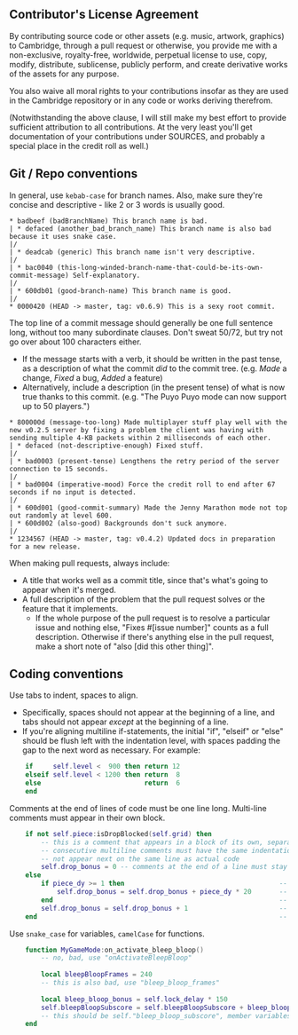 Contributor's License Agreement
-------------------------------

By contributing source code or other assets (e.g. music, artwork, graphics) to Cambridge, through a pull request or otherwise, you provide me with a non-exclusive, royalty-free, worldwide, perpetual license to use, copy, modify, distribute, sublicense, publicly perform, and create derivative works of the assets for any purpose.

You also waive all moral rights to your contributions insofar as they are used in the Cambridge repository or in any code or works deriving therefrom.

(Notwithstanding the above clause, I will still make my best effort to provide sufficient attribution to all contributions. At the very least you'll get documentation of your contributions under SOURCES, and probably a special place in the credit roll as well.)


Git / Repo conventions
----------------------

In general, use `kebab-case` for branch names. Also, make sure they're concise and descriptive - like 2 or 3 words is usually good.

```
* badbeef (badBranchName) This branch name is bad.
| * defaced (another_bad_branch_name) This branch name is also bad because it uses snake case.
|/
| * deadcab (generic) This branch name isn't very descriptive.
|/
| * bac0040 (this-long-winded-branch-name-that-could-be-its-own-commit-message) Self-explanatory.
|/
| * 600db01 (good-branch-name) This branch name is good.
|/
* 0000420 (HEAD -> master, tag: v0.6.9) This is a sexy root commit.
```

The top line of a commit message should generally be one full sentence long, without too many subordinate clauses. Don't sweat 50/72, but try not go over about 100 characters either.
* If the message starts with a verb, it should be written in the past tense, as a description of what the commit _did_ to the commit tree. (e.g. _Made_ a change, _Fixed_ a bug, _Added_ a feature)
* Alternatively, include a description (in the present tense) of what is now true thanks to this commit. (e.g. "The Puyo Puyo mode can now support up to 50 players.")

```
* 800000d (message-too-long) Made multiplayer stuff play well with the new v0.2.5 server by fixing a problem the client was having with sending multiple 4-KB packets within 2 milliseconds of each other.
| * defaced (not-descriptive-enough) Fixed stuff.
|/
| * bad0003 (present-tense) Lengthens the retry period of the server connection to 15 seconds.
|/
| * bad0004 (imperative-mood) Force the credit roll to end after 67 seconds if no input is detected.
|/
| * 600d001 (good-commit-summary) Made the Jenny Marathon mode not top out randomly at level 600.
| * 600d002 (also-good) Backgrounds don't suck anymore.
|/
* 1234567 (HEAD -> master, tag: v0.4.2) Updated docs in preparation for a new release.
```

When making pull requests, always include:

* A title that works well as a commit title, since that's what's going to appear when it's merged.
* A full description of the problem that the pull request solves or the feature that it implements.
	* If the whole purpose of the pull request is to resolve a particular issue and nothing else, "Fixes #[issue number]" counts as a full description. Otherwise if there's anything else in the pull request, make a short note of "also [did this other thing]".


Coding conventions
------------------

Use tabs to indent, spaces to align.

* Specifically, spaces should not appear at the beginning of a line, and tabs should not appear _except_ at the beginning of a line.
* If you're aligning multiline if-statements, the initial "if", "elseif" or "else" should be flush left with the indentation level, with spaces padding the gap to the next word as necessary. For example:

```lua
	if     self.level <  900 then return 12
	elseif self.level < 1200 then return  8
	else                          return  6
	end
```

Comments at the end of lines of code must be one line long. Multi-line comments must appear in their own block.

```lua
	if not self.piece:isDropBlocked(self.grid) then
		-- this is a comment that appears in a block of its own, separate from any code
		-- consecutive multiline comments must have the same indentation level and
		-- not appear next on the same line as actual code
		self.drop_bonus = 0 -- comments at the end of a line must stay on that line
	else                                                            
		if piece_dy >= 1 then                                       -- basically
			self.drop_bonus = self.drop_bonus + piece_dy * 20       -- this sort of
		end                                                         -- multiline comment
		self.drop_bonus = self.drop_bonus + 1                       -- is completely
	end                                                             -- unacceptable
```

Use `snake_case` for variables, `camelCase` for functions.

```lua
	function MyGameMode:on_activate_bleep_bloop()
		-- no, bad, use "onActivateBleepBloop"
		
		local bleepBloopFrames = 240
		-- this is also bad, use "bleep_bloop_frames"
		
		local bleep_bloop_bonus = self.lock_delay * 150
		self.bleepBloopSubscore = self.bleepBloopSubscore + bleep_bloop_bonus
		-- this should be self."bleep_bloop_subscore", member variables are also variables
	end
```
